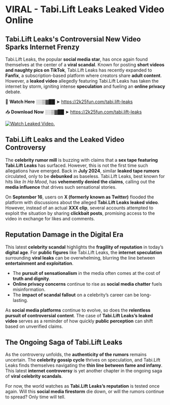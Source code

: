 # VIRAL - Tabi.Lift Leaks Leaked Video Online

## **Tabi.Lift Leaks's Controversial New Video Sparks Internet Frenzy**  

Tabi.Lift Leaks, the popular **social media star**, has once again found themselves at the center of a **viral scandal**. Known for posting **short videos and naughty pics on TikTok**, Tabi.Lift Leaks has recently expanded to **Fanfix**, a subscription-based platform where creators share **adult content**. However, a **leaked video** allegedly featuring Tabi.Lift Leaks has taken the internet by storm, igniting intense **speculation** and fueling an **online privacy** debate.  

🔴 **Watch Here** ░░▒▓██ ➤ https://2k25fun.com/tabi.lift-leaks  

📥 **Download Now** ░░▒▓██ ➤ https://2k25fun.com/tabi.lift-leaks  

[![Watch Leaked Video.](https://miro.medium.com/v2/resize:fit:828/format:webp/1*cilzJN44JGOrTw9NJCrNHA.gif "Watch Leaked Video")](https://2k25fun.com/tabi.lift-leaks)

## **Tabi.Lift Leaks and the Leaked Video Controversy**  

The **celebrity rumor mill** is buzzing with claims that a **sex tape featuring Tabi.Lift Leaks** has surfaced. However, this is not the first time such allegations have emerged. Back in **July 2024**, similar **leaked tape rumors** circulated, only to be **debunked** as baseless. Tabi.Lift Leaks, best known for hits like *In Ha Mood*, has **vehemently denied the claims**, calling out the **media influence** that drives such sensational stories.  

On **September 16**, users on **X (formerly known as Twitter)** flooded the platform with discussions about the alleged **Tabi.Lift Leaks leaked video**. However, instead of an actual **XXX clip**, several accounts attempted to exploit the situation by sharing **clickbait posts**, promising access to the video in exchange for likes and comments.  

## **Reputation Damage in the Digital Era**  

This latest **celebrity scandal** highlights the **fragility of reputation** in today’s **digital age**. For **public figures** like Tabi.Lift Leaks, the **internet speculation** surrounding **viral leaks** can be overwhelming, blurring the line between **entertainment and exploitation**.  

- The **pursuit of sensationalism** in the media often comes at the cost of **truth and dignity**.  
- **Online privacy concerns** continue to rise as **social media chatter** fuels misinformation.  
- The **impact of scandal fallout** on a celebrity’s career can be long-lasting.  

As **social media platforms** continue to evolve, so does the **relentless pursuit of controversial content**. The case of **Tabi.Lift Leaks’s leaked video** serves as a reminder of how quickly **public perception** can shift based on unverified claims.  

## **The Ongoing Saga of Tabi.Lift Leaks**  

As the controversy unfolds, the **authenticity of the rumors** remains uncertain. The **celebrity gossip cycle** thrives on speculation, and Tabi.Lift Leaks finds themselves navigating the **thin line between fame and infamy**. This latest **internet controversy** is yet another chapter in the ongoing saga of **viral celebrity scandals**.  

For now, the world watches as **Tabi.Lift Leaks’s reputation** is tested once again. Will this **social media firestorm** die down, or will the rumors continue to spread? Only time will tell.